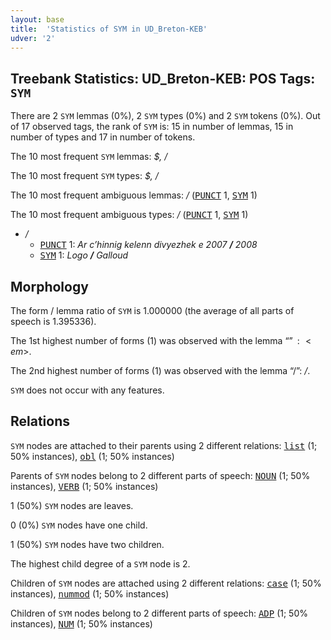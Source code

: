 ```yaml
---
layout: base
title:  'Statistics of SYM in UD_Breton-KEB'
udver: '2'
---
```


## Treebank Statistics: UD_Breton-KEB: POS Tags: `SYM`

There are 2 `SYM` lemmas (0%), 2 `SYM` types (0%) and 2 `SYM` tokens (0%).
Out of 17 observed tags, the rank of `SYM` is: 15 in number of lemmas, 15 in number of types and 17 in number of tokens.

The 10 most frequent `SYM` lemmas: <em>$, /</em>

The 10 most frequent `SYM` types:  <em>$, /</em>

The 10 most frequent ambiguous lemmas: <em>/</em> (<tt><a href="br_keb-pos-PUNCT.html">PUNCT</a></tt> 1, <tt><a href="br_keb-pos-SYM.html">SYM</a></tt> 1)

The 10 most frequent ambiguous types:  <em>/</em> (<tt><a href="br_keb-pos-PUNCT.html">PUNCT</a></tt> 1, <tt><a href="br_keb-pos-SYM.html">SYM</a></tt> 1)


* <em>/</em>
  * <tt><a href="br_keb-pos-PUNCT.html">PUNCT</a></tt> 1: <em>Ar c’hinnig kelenn divyezhek e 2007 <b>/</b> 2008</em>
  * <tt><a href="br_keb-pos-SYM.html">SYM</a></tt> 1: <em>Logo <b>/</b> Galloud</em>

## Morphology

The form / lemma ratio of `SYM` is 1.000000 (the average of all parts of speech is 1.395336).

The 1st highest number of forms (1) was observed with the lemma “$”: <em>$</em>.

The 2nd highest number of forms (1) was observed with the lemma “/”: <em>/</em>.

`SYM` does not occur with any features.


## Relations

`SYM` nodes are attached to their parents using 2 different relations: <tt><a href="br_keb-dep-list.html">list</a></tt> (1; 50% instances), <tt><a href="br_keb-dep-obl.html">obl</a></tt> (1; 50% instances)

Parents of `SYM` nodes belong to 2 different parts of speech: <tt><a href="br_keb-pos-NOUN.html">NOUN</a></tt> (1; 50% instances), <tt><a href="br_keb-pos-VERB.html">VERB</a></tt> (1; 50% instances)

1 (50%) `SYM` nodes are leaves.

0 (0%) `SYM` nodes have one child.

1 (50%) `SYM` nodes have two children.

The highest child degree of a `SYM` node is 2.

Children of `SYM` nodes are attached using 2 different relations: <tt><a href="br_keb-dep-case.html">case</a></tt> (1; 50% instances), <tt><a href="br_keb-dep-nummod.html">nummod</a></tt> (1; 50% instances)

Children of `SYM` nodes belong to 2 different parts of speech: <tt><a href="br_keb-pos-ADP.html">ADP</a></tt> (1; 50% instances), <tt><a href="br_keb-pos-NUM.html">NUM</a></tt> (1; 50% instances)


